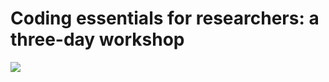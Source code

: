 # Coding essentials for researchers: a three-day workshop

![](https://library.maastrichtuniversity.nl/wp-content/uploads/Coding-workshop.jpg)